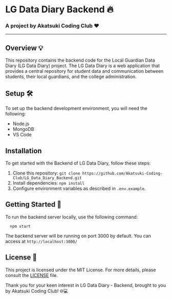 # LG Data Diary Backend 🔥


### A project by Akatsuki Coding Club ❤️

---

## Overview 💡

This repository contains the backend code for the Local Guardian Data Diary (LG Data Diary) project. The LG Data Diary is a web application that provides a central repository for student data and communication between students, their local guardians, and the college administration.

## Setup 🛠️

To set up the backend development environment, you will need the following:

* Node.js
* MongoDB
* VS Code

## Installation 

To get started with the Backend of LG Data Diary, follow these steps:

1. Clone this repository: `git clone https://github.com/Akatsuki-Coding-Club/LG_Data_Diary_Backend.git`
2. Install dependencies: `npm install`
3. Configure environment variables as described in `.env.example`.

## Getting Started 🚀

To run the backend server locally, use the following command:
      
      npm start

The backend server will be running on port 3000 by default. You can access at `http://localhost:3000/`

## License 📜

This project is licensed under the MIT License. For more details, please consult the [LICENSE](LICENSE) file.

Thank you for your keen interest in LG Data Diary - Backend, brought to you by Akatsuki Coding Club! 🌐💻

